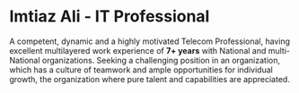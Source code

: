 # Imtiaz Ali - IT Professional

A competent, dynamic and a highly motivated Telecom Professional, having excellent multilayered work experience of **7+ years** with National and multi-National organizations.
Seeking a challenging position in an organization, which has a culture of teamwork and ample opportunities for individual growth, the organization where pure talent and capabilities are appreciated.
